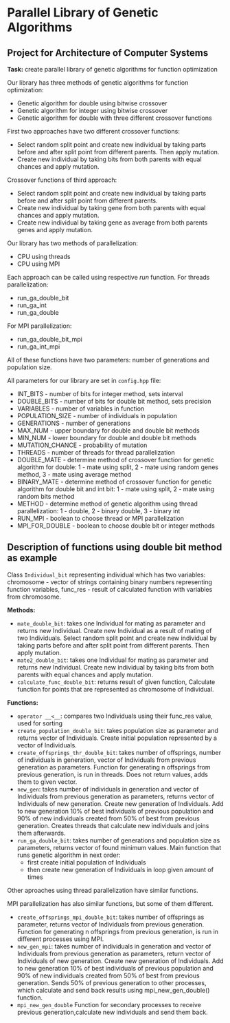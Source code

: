 # Parallel Library of Genetic Algorithms
## Project for Architecture of Computer Systems
__Task:__ create parallel library of genetic algorithms for function optimization  

Our library has three methods of genetic algorithms for function optimization:
* Genetic algorithm for double using bitwise crossover 
* Genetic algorithm for integer using bitwise crossover
* Genetic algorithm for double with three different crossover functions

First two approaches have two different crossover functions:
* Select random split point and create new individual by taking parts before and after split point from different parents. Then apply mutation.
* Create new individual by taking bits from both parents with equal chances and apply mutation.

Crossover functions of third approach:
* Select random split point and create new individual by taking parts before and after split point from different parents.
* Create new individual by taking gene from both parents with equal chances and apply mutation.
* Create new individual by taking gene as average from both parents genes and apply mutation.

Our library has two methods of parallelization:
* CPU using threads
* CPU using MPI

Each approach can be called using respective _run_ function.
For threads parallelization:
* run_ga_double_bit
* run_ga_int
* run_ga_double

For MPI parallelization:
* run_ga_double_bit_mpi
* run_ga_int_mpi

All of these functions have two parameters: number of generations and population size.

All parameters for our library are set in `config.hpp` file:
* INT_BITS - number of bits for integer method, sets interval
* DOUBLE_BITS - number of bits for double bit method, sets precision
* VARIABLES - number of variables in function
* POPULATION_SIZE - number of individuals in population
* GENERATIONS - number of generations
* MAX_NUM - upper boundary for double and double bit methods
* MIN_NUM - lower boundary for double and double bit methods
* MUTATION_CHANCE - probability of mutation
* THREADS - number of threads for thread parallelization
* DOUBLE_MATE - determine method of crossover function for genetic algorithm for double: 1 - mate using split, 2 - mate using random genes method, 3 - mate using average method
* BINARY_MATE - determine method of crossover function for genetic algorithm for double bit and int bit: 1 - mate using split, 2 - mate using random bits method
* METHOD - determine method of genetic algorithm using thread parallelization: 1 - double, 2 - binary double,  3 - binary int
* RUN_MPI - boolean to choose thread or MPI parallelization
* MPI_FOR_DOUBLE - boolean to choose double bit or integer methods



## Description of functions using double bit method as example
Class `Individual_bit` representing individual which has two variables: chromosome - vector of strings containing binary numbers representing function variables, func_res - result of calculated function with variables from chromosome.

__Methods:__
* `mate_double_bit`: takes one Individual for mating as parameter and returns new Individual.
Create new Individual as a result of mating of two Individuals.
Select random split point and create new individual by taking parts before and after split point from different parents.
Then apply mutation.
* `mate2_double_bit`: takes one Individual for mating as parameter and returns new Individual.
Create new individual by taking bits from both parents with equal chances and apply mutation.
* `calculate_func_double_bit`: returns result of given function,
Calculate function for points that are represented as chromosome of Individual.

__Functions:__
* `operator __<__`: compares two Individuals using their func_res value, used for sorting
* `create_population_double_bit`: takes population size as parameter and returns vector of Individuals.
Create initial population represented by a vector of Individuals.
* `create_offsprings_thr_double_bit`: takes number of offsprings, number of individuals in generation, vector of Individuals from previous generation as parameters.
Function for generating n offsprings from previous generation, is run in threads.
Does not return values, adds them to given vector.
* `new_gen`: takes number of individuals in generation and vector of Individuals from previous generation as parameters, returns vector of Individuals of new generation.
Create new generation of Individuals.
Add to new generation 10% of best individuals of previous population and 90% of new individuals created from 50% of best from previous generation.
Creates threads that calculate new individuals and joins them afterwards.
* `run_ga_double_bit`: takes number of generations and population size as parameters, returns vector of found minimum values.
Main function that runs genetic algorithm in next order:
  * first create initial population of Individuals
  * then create new generation of Individuals in loop given amount of times

Other aproaches using thread parallelization have similar functions.

MPI parallelization has also similar functions, but some of them different.
* `create_offsprings_mpi_double_bit`: takes number of offsprings as parameter, returns vector of Individuals from previous generation.                                                                                                                  Function for generating n offsprings from previous generation, is run in different processes using MPI.
* `new_gen_mpi`: takes number of individuals in generation and vector of Individuals from previous generation as parameters, return vector of Individuals of new generation.
Create new generation of Individuals.
Add to new generation 10% of best individuals of previous population and 90% of new individuals created from 50% of best from previous generation.
Sends 50% of previous generation to other processes, which calculate and send back results using mpi_new_gen_double() function.
* `mpi_new_gen_double`
Function for secondary processes to receive previous generation,calculate new individuals and send them back.

